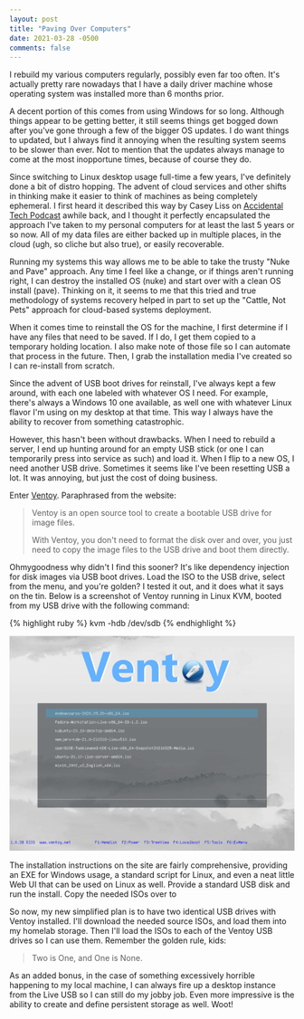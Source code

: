 ```yaml
---
layout: post
title: "Paving Over Computers"
date: 2021-03-28 -0500
comments: false
---
```


I rebuild my various computers regularly, possibly even far too often.  It's actually pretty rare nowadays that I have a
daily driver machine whose operating system was installed more than 6 months prior.

A decent portion of this comes from using Windows for so long.  Although things appear to be getting better, it still
seems things get bogged down after you've gone through a few of the bigger OS updates.  I do want things to updated,
but I always find it annoying when the resulting system seems to be slower than ever.  Not to mention that the updates
always manage to come at the most inopportune times, because of course they do.

Since switching to Linux desktop usage full-time a few years, I've definitely done a bit of distro hopping.  The advent
of cloud services and other shifts in thinking make it easier to think of machines as being completely ephemeral.  I
first heard it described this way by Casey Liss on [Accidental Tech Podcast] awhile back, and I thought it perfectly
encapsulated the approach I've taken to my personal computers for at least the last 5 years or so now.  All of my data
files are either backed up in multiple places, in the cloud (ugh, so cliche but also true), or easily recoverable.

Running my systems this way allows me to be able to take the trusty "Nuke and Pave" approach.  Any time I feel like a
change, or if things aren't running right, I can destroy the installed OS (nuke) and start over with a clean OS
install (pave).  Thinking on it, it seems to me that this tried and true methodology of systems recovery helped in part
to set up the "Cattle, Not Pets" approach for cloud-based systems deployment.

When it comes time to reinstall the OS for the machine, I first determine if I have any files that need to be saved.  If
I do, I get them copied to a temporary holding location.  I also make note of those file so I can automate that process
in the future.  Then, I grab the installation media I've created so I can re-install from scratch.

Since the advent of USB boot drives for reinstall, I've always kept a few around, with each one labeled with whatever
OS I need.  For example, there's always a Windows 10 one available, as well one with whatever Linux flavor I'm using on
my desktop at that time.  This way I always have the ability to recover from something catastrophic.

However, this hasn't been without drawbacks.  When I need to rebuild a server, I end up hunting around for an empty USB
stick (or one I can temporarily press into service as such) and load it.  When I flip to a new OS, I need another USB
drive.  Sometimes it seems like I've been resetting USB a lot.  It was annoying, but just the cost of doing business.

Enter [Ventoy].  Paraphrased from the website:

> Ventoy is an open source tool to create a bootable USB drive for image files.
>
> With Ventoy, you don't need to format the disk over and over, you just need to copy the image files to the USB drive
> and boot them directly.

Ohmygoodness why didn't I find this sooner?  It's like dependency injection for disk images via USB boot drives.  Load
the ISO to the USB drive, select from the menu, and you're golden?  I tested it out, and it does what it says on the
tin.  Below is a screenshot of Ventoy running in Linux KVM, booted from my USB drive with the following command:

{% highlight ruby %}
kvm -hdb /dev/sdb
{% endhighlight %}

![](/assets/2021/paving-over-computers-ventoy.png)

The installation instructions on the site are fairly comprehensive, providing an EXE for Windows usage, a standard
script for Linux, and even a neat little Web UI that can be used on Linux as well.  Provide a standard USB disk and run
the install.  Copy the needed ISOs over to

So now, my new simplified plan is to have two identical USB drives with Ventoy installed.  I'll download the needed
source ISOs, and load them into my homelab storage.  Then I'll load the ISOs to each of the Ventoy USB drives so I can
use them.  Remember the golden rule, kids:

> Two is One, and One is None.

As an added bonus, in the case of something excessively horrible happening to my local machine, I can always fire up a
desktop instance from the Live USB so I can still do my jobby job.  Even more impressive is the ability to create and
define persistent storage as well.  Woot!

[Ventoy]: https://www.ventoy.net
[Accidental Tech Podcast]: https://atp.fm